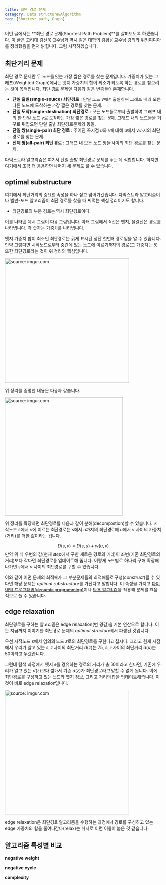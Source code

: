 ```yaml
---
title: 최단 경로 문제
category: Data structure&Algorithm
tag: [Shortest path, Graph]
---
```


이번 글에서는 **최단 경로 문제(Shortest Path Problem)**를 살펴보도록 하겠습니다. 이 글은 고려대 김선욱 교수님과 역시 같은 대학의 김황남 교수님 강의와 위키피디아를 정리했음을 먼저 밝힙니다. 그럼 시작하겠습니다.





## 최단거리 문제

최단 경로 문제란 두 노드를 잇는 가장 짧은 경로를 찾는 문제입니다. 가중치가 있는 그래프(Weighted Graph)에서는 엣지 가중치의 합이 최소가 되도록 하는 경로를 찾으려는 것이 목적입니다. 최단 경로 문제엔 다음과 같은 변종들이 존재합니다.

- **단일 출발(single-source) 최단경로** : 단일 노드 $v$에서 출발하여 그래프 내의 모든 다른 노드에 도착하는 가장 짧은 경로를 찾는 문제.
- **단일 도착(single-destination) 최단경로** : 모든 노드들로부터 출발하여 그래프 내의 한 단일 노드 $v$로 도착하는 가장 짧은 경로를 찾는 문제. 그래프 내의 노드들을 거꾸로 뒤집으면 단일 출발 최단경로문제와 동일.
- **단일 쌍(single-pair) 최단 경로** : 주어진 꼭지점 $u$와 $v$에 대해 $u$에서 $v$까지의 최단 경로를 찾는 문제.
- **전체 쌍(all-pair) 최단 경로** : 그래프 내 모든 노드 쌍들 사이의 최단 경로를 찾는 문제.

다익스트라 알고리즘은 여기서 단일 출발 최단경로 문제를 푸는 데 적합합니다. 하지만 여기에서 조금 더 응용하면 나머지 세 문제도 풀 수 있습니다. 





## optimal substructure

여기에서 최단거리의 중요한 속성을 하나 짚고 넘어가겠습니다. 다익스트라 알고리즘이나 벨만-포드 알고리즘이 최단 경로를 찾을 때 써먹는 핵심 정리이기도 합니다.

- 최단경로의 부분 경로는 역시 최단경로이다.

이를 나타낸 예시 그림이 다음 그림입니다. 아래 그림에서 직선은 엣지, 물결선은 경로를 나타냅니다. 각 숫자는 가중치를 나타냅니다. 

엣지 가중치 합이 최소인 최단경로는 굵게 표시된 상단 첫번째 경로임을 알 수 있습니다. 만약 그렇다면 시작노드로부터 중간에 있는 노드에 이르기까지의 경로(그 가중치는 5) 또한 최단경로라는 것이 위 정리의 핵심입니다.



<a href="https://imgur.com/4s5a0iz"><img src="https://i.imgur.com/4s5a0iz.png" width="400px" title="source: imgur.com" /></a>



위 정리를 증명한 내용은 다음과 같습니다.



<a href="https://imgur.com/Ldpb0WM"><img src="https://i.imgur.com/Ldpb0WM.png" width="380px" title="source: imgur.com" /></a>



위 정리를 확장하면 최단경로를 다음과 같이 분해(decompostion)할 수 있습니다. 시작노드 $s$에서 $v$에 이르는 최단경로는 $s$에서 $u$까지의 최단경로에 $u$에서 $v$ 사이의 가중치(거리)를 더한 값이라는 겁니다. 


$$
D\left( s,v \right) =D\left( s,u \right) +w\left( u,v \right)
$$
만약 위 식 우변의 값(현재 *step*에서 구한 새로운 경로의 거리)이 좌변(기존 최단경로의 거리)보다 작다면 최단경로를 업데이트해 줍니다. 이렇게 노드별로 하나씩 구해 확장해 나가면 $s$에서 $v$ 사이의 최단경로를 구할 수 있습니다.

이와 같이 어떤 문제의 최적해가 그 부분문제들의 최적해들로 구성(*construct*)될 수 있다면 해당 문제는 *optimal substructure*를 가진다고 말합니다. 이 속성을 가지고 [다이내믹 프로그래밍(dynamic programming)](https://ratsgo.github.io/data%20structure&algorithm/2017/11/15/dynamic/)이나 [탐욕 알고리즘](https://ratsgo.github.io/data%20structure&algorithm/2017/11/22/greedy/)을 적용해 문제를 효율적으로 풀 수 있습니다. 





## edge relaxation

최단경로를 구하는 알고리즘은 edge relaxation(변 경감)을 기본 연산으로 합니다. 이는 지금까지 이야기한 최단경로 문제의 *optimal structure*에서 파생된 것입니다.

우선 시작노드 $s$에서 임의의 노드 $z$로의 최단경로를 구한다고 칩시다. 그리고 현재 시점에서 우리가 알고 있는 $s,z$ 사이의 최단거리 $d(z)$는 75, $s,u$ 사이의 최단거리 $d(u)$는 50이라고 두겠습니다. 

그런데 탐색 과정에서 엣지 $e$를 경유하는 경로의 거리가 총 60이라고 한다면, 기존에 우리가 알고 있는 $d(z)$보다 짧아서 기존 $d(z)$가 최단경로라고 말할 수 없게 됩니다. 이에 최단경로를 구성하고 있는 노드와 엣지 정보, 그리고 거리의 합을 업데이트해줍니다. 이것이 바로 edge relaxation입니다. 



<a href="https://imgur.com/nqdnANR"><img src="https://i.imgur.com/nqdnANR.png" width="400px" title="source: imgur.com" /></a>



edge relaxation은 최단경로 알고리즘을 수행하는 과정에서 경로를 구성하고 있는 edge 가중치의 합을 줄여나간다(relax)는 취지로 이런 이름이 붙은 것 같습니다.





## 알고리즘 특성별 비교



**negative weight**

**negative cycle**

**complexity**






